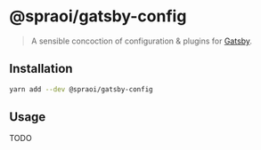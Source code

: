 # @spraoi/gatsby-config

> A sensible concoction of configuration & plugins for [Gatsby](https://www.gatsbyjs.org/docs/).

## Installation

```bash
yarn add --dev @spraoi/gatsby-config
```

## Usage

TODO
